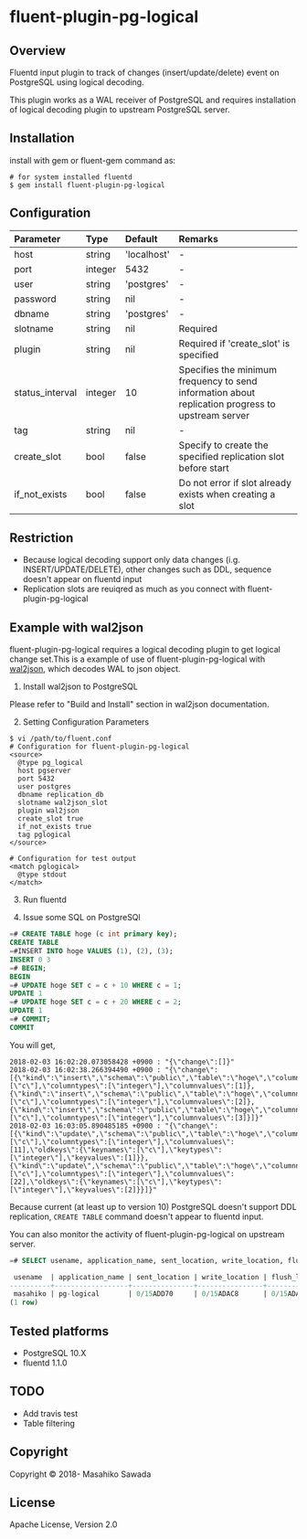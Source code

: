 # fluent-plugin-pg-logical

## Overview

Fluentd input plugin to track of changes (insert/update/delete) event on PostgreSQL using logical decoding.

This plugin works as a WAL receiver of PostgreSQL and requires installation of logical decoding plugin to upstream PostgreSQL server.

## Installation

install with gem or fluent-gem command as:

`````
# for system installed fluentd
$ gem install fluent-plugin-pg-logical
`````

## Configuration

|Parameter|Type|Default|Remarks|
|:--------|:---|:------|:----------|
|host|string|'localhost'|-|
|port|integer|5432|-|
|user|string|'postgres'|-|
|password|string|nil|-|
|dbname|string|'postgres'|-|
|slotname|string|nil|Required|
|plugin|string|nil|Required if 'create_slot' is specified|
|status_interval|integer|10|Specifies the minimum frequency to send information about replication progress to upstream server|
|tag|string|nil|-|
|create_slot|bool|false|Specify to create the specified replication slot before start|
|if_not_exists|bool|false|Do not error if slot already exists when creating a slot|

## Restriction
* Because logical decoding support only data changes (i.g. INSERT/UPDATE/DELETE), other changes such as DDL, sequence doesn't appear on fluentd input
* Replication slots are reuiqred as much as you connect with fluent-plugin-pg-logical

## Example with wal2json
fluent-plugin-pg-logical requires a logical decoding plugin to get logical change set.This is a example of use of fluent-plugin-pg-logical with [wal2json](https://github.com/eulerto/wal2json), which decodes WAL to json object.

1. Install wal2json to PostgreSQL

Please refer to "Build and Install" section in wal2json documentation.

2. Setting Configuration Parameters
```
$ vi /path/to/fluent.conf
# Configuration for fluent-plugin-pg-logical
<source>
  @type pg_logical
  host pgserver
  port 5432
  user postgres
  dbname replication_db
  slotname wal2json_slot
  plugin wal2json
  create_slot true
  if_not_exists true
  tag pglogical
</source>

# Configuration for test output
<match pglogical>
  @type stdout
</match>
```

3. Run fluentd

4. Issue some SQL on PostgreSQl
```sql
=# CREATE TABLE hoge (c int primary key);
CREATE TABLE
=#INSERT INTO hoge VALUES (1), (2), (3);
INSERT 0 3
=# BEGIN;
BEGIN
=# UPDATE hoge SET c = c + 10 WHERE c = 1;
UPDATE 1
=# UPDATE hoge SET c = c + 20 WHERE c = 2;
UPDATE 1
=# COMMIT;
COMMIT
```

You will get,

```
2018-02-03 16:02:20.073058428 +0900 : "{\"change\":[]}"
2018-02-03 16:02:38.266394490 +0900 : "{\"change\":[{\"kind\":\"insert\",\"schema\":\"public\",\"table\":\"hoge\",\"columnnames\":[\"c\"],\"columntypes\":[\"integer\"],\"columnvalues\":[1]},{\"kind\":\"insert\",\"schema\":\"public\",\"table\":\"hoge\",\"columnnames\":[\"c\"],\"columntypes\":[\"integer\"],\"columnvalues\":[2]},{\"kind\":\"insert\",\"schema\":\"public\",\"table\":\"hoge\",\"columnnames\":[\"c\"],\"columntypes\":[\"integer\"],\"columnvalues\":[3]}]}"
2018-02-03 16:03:05.890485185 +0900 : "{\"change\":[{\"kind\":\"update\",\"schema\":\"public\",\"table\":\"hoge\",\"columnnames\":[\"c\"],\"columntypes\":[\"integer\"],\"columnvalues\":[11],\"oldkeys\":{\"keynames\":[\"c\"],\"keytypes\":[\"integer\"],\"keyvalues\":[1]}},{\"kind\":\"update\",\"schema\":\"public\",\"table\":\"hoge\",\"columnnames\":[\"c\"],\"columntypes\":[\"integer\"],\"columnvalues\":[22],\"oldkeys\":{\"keynames\":[\"c\"],\"keytypes\":[\"integer\"],\"keyvalues\":[2]}}]}"
```
Because current (at least up to version 10) PostgreSQL doesn't support DDL replication, `CREATE TABLE` command doesn't appear to fluentd input.


You can also monitor the activity of fluent-plugin-pg-logical on upstream server.

```sql
=# SELECT usename, application_name, sent_location, write_location, flush_location FROM pg_stat_replication ;

 usename  | application_name | sent_location | write_location | flush_location 
----------+------------------+---------------+----------------+----------------
 masahiko | pg-logical       | 0/15ADD70     | 0/15ADAC8      | 0/15ADAC8
(1 row)

```

## Tested platforms

* PostgreSQL 10.X
* fluentd 1.1.0

## TODO
* Add travis test
* Table filtering

## Copyright

Copyright © 2018- Masahiko Sawada

## License

Apache License, Version 2.0
